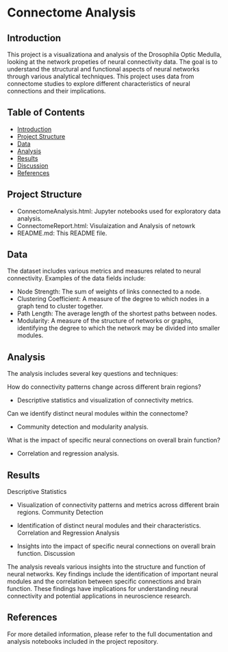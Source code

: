 # Connectome Analysis

## Introduction

This project is a visualizationa and analysis of the Drosophila Optic Medulla, looking at the network propeties of neural connectivity data. The goal is to understand the structural and functional aspects of neural networks through various analytical techniques. This project uses data from connectome studies to explore different characteristics of neural connections and their implications.

## Table of Contents

- [Introduction](#introduction)
- [Project Structure](#project-structure)
- [Data](#data)
- [Analysis](#analysis)
- [Results](#results)
- [Discussion](#discussion)
- [References](#references)


## Project Structure

- ConnectomeAnalysis.html: Jupyter notebooks used for exploratory data analysis.
- ConnectomeReport.html: Visulaization and Analysis of netowrk
- README.md: This README file.
  
## Data

The dataset includes various metrics and measures related to neural connectivity. Examples of the data fields include:

- Node Strength: The sum of weights of links connected to a node.
- Clustering Coefficient: A measure of the degree to which nodes in a graph tend to cluster together.
- Path Length: The average length of the shortest paths between nodes.
- Modularity: A measure of the structure of networks or graphs, identifying the degree to which the network may be divided into smaller modules.

## Analysis

The analysis includes several key questions and techniques:

How do connectivity patterns change across different brain regions?
- Descriptive statistics and visualization of connectivity metrics.

Can we identify distinct neural modules within the connectome?
- Community detection and modularity analysis.

What is the impact of specific neural connections on overall brain function?
- Correlation and regression analysis.

## Results
Descriptive Statistics

- Visualization of connectivity patterns and metrics across different brain regions.
Community Detection

- Identification of distinct neural modules and their characteristics.
Correlation and Regression Analysis

- Insights into the impact of specific neural connections on overall brain function.
Discussion

The analysis reveals various insights into the structure and function of neural networks. Key findings include the identification of important neural modules and the correlation between specific connections and brain function. These findings have implications for understanding neural connectivity and potential applications in neuroscience research.

## References

For more detailed information, please refer to the full documentation and analysis notebooks included in the project repository.
